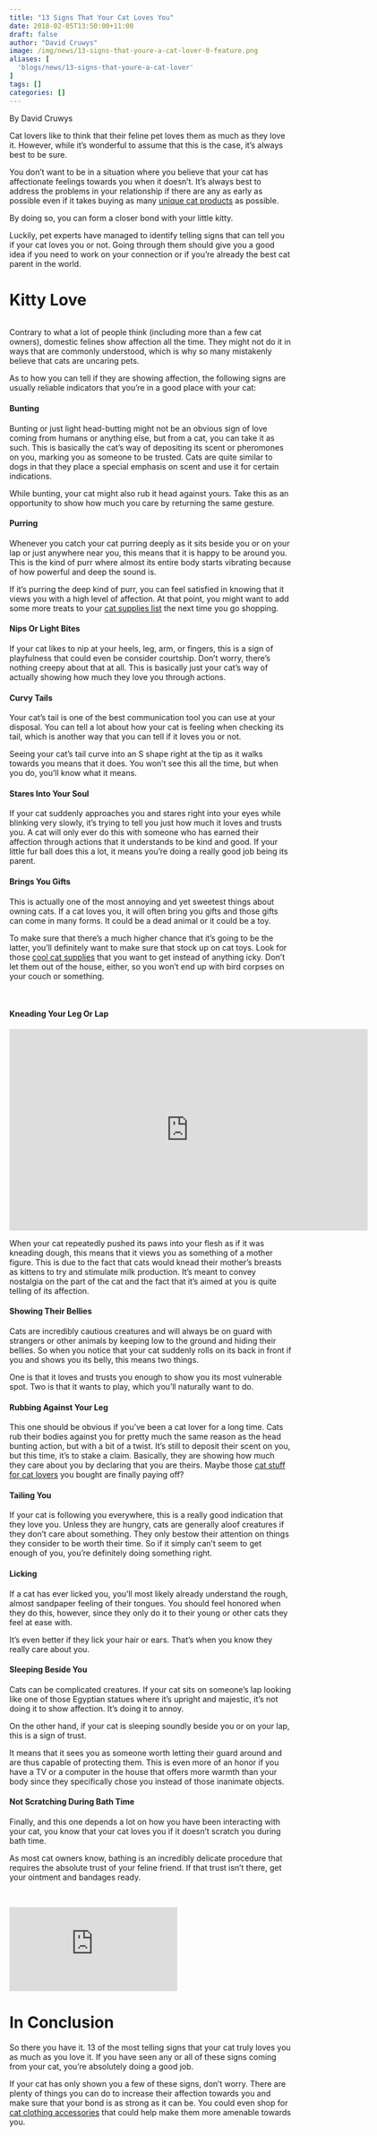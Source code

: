 ```yaml
---
title: "13 Signs That Your Cat Loves You"
date: 2018-02-05T13:50:00+11:00
draft: false
author: "David Cruwys"
image: /img/news/13-signs-that-youre-a-cat-lover-0-feature.png
aliases: [
  'blogs/news/13-signs-that-youre-a-cat-lover'
]
tags: []
categories: []
---
```


<p><span style="font-weight: 400;">By David Cruwys<br></span></p> <p> </p> <p>Cat lovers like to think that their feline pet loves them as much as they love it. However, while it’s wonderful to assume that this is the case, it’s always best to be sure.</p> <p>You don’t want to be in a situation where you believe that your cat has affectionate feelings towards you when it doesn’t. It’s always best to address the problems in your relationship if there are any as early as possible even if it takes buying as many <a href="https://activefelinesolutions.com.au/">unique cat products</a> as possible.</p> <p>By doing so, you can form a closer bond with your little kitty.</p> <p>Luckily, pet experts have managed to identify telling signs that can tell you if your cat loves you or not. Going through them should give you a good idea if you need to work on your connection or if you’re already the best cat parent in the world.</p> <h1>Kitty Love</h1> <p> </p> <p><span style="font-weight: 400;"><img src="/img/news/13-signs-that-youre-a-cat-lover-1.png" alt=""></span></p> <p>Contrary to what a lot of people think (including more than a few cat owners), domestic felines show affection all the time. They might not do it in ways that are commonly understood, which is why so many mistakenly believe that cats are uncaring pets.</p> <p>As to how you can tell if they are showing affection, the following signs are usually reliable indicators that you’re in a good place with your cat:</p> <h4>Bunting</h4> <p>Bunting or just light head-butting might not be an obvious sign of love coming from humans or anything else, but from a cat, you can take it as such. This is basically the cat’s way of depositing its scent or pheromones on you, marking you as someone to be trusted. Cats are quite similar to dogs in that they place a special emphasis on scent and use it for certain indications.</p> <p>While bunting, your cat might also rub it head against yours. Take this as an opportunity to show how much you care by returning the same gesture.</p> <h4>Purring</h4> <p>Whenever you catch your cat purring deeply as it sits beside you or on your lap or just anywhere near you, this means that it is happy to be around you. This is the kind of purr where almost its entire body starts vibrating because of how powerful and deep the sound is.</p> <p>If it’s purring the deep kind of purr, you can feel satisfied in knowing that it views you with a high level of affection. At that point, you might want to add some more treats to your <a href="https://activefelinesolutions.com.au/collections/all">cat supplies list</a> the next time you go shopping.</p> <h4>Nips Or Light Bites</h4> <p>If your cat likes to nip at your heels, leg, arm, or fingers, this is a sign of playfulness that could even be consider courtship. Don’t worry, there’s nothing creepy about that at all. This is basically just your cat’s way of actually showing how much they love you through actions.</p> <h4>Curvy Tails</h4> <p>Your cat’s tail is one of the best communication tool you can use at your disposal. You can tell a lot about how your cat is feeling when checking its tail, which is another way that you can tell if it loves you or not.</p> <p>Seeing your cat’s tail curve into an S shape right at the tip as it walks towards you means that it does. You won’t see this all the time, but when you do, you’ll know what it means.</p> <h4>Stares Into Your Soul</h4> <p>If your cat suddenly approaches you and stares right into your eyes while blinking very slowly, it’s trying to tell you just how much it loves and trusts you. A cat will only ever do this with someone who has earned their affection through actions that it understands to be kind and good. If your little fur ball does this a lot, it means you’re doing a really good job being its parent.</p> <h4>Brings You Gifts</h4> <p>This is actually one of the most annoying and yet sweetest things about owning cats. If a cat loves you, it will often bring you gifts and those gifts can come in many forms. It could be a dead animal or it could be a toy.</p> <p>To make sure that there’s a much higher chance that it’s going to be the latter, you’ll definitely want to make sure that stock up on cat toys. Look for those <a href="https://www.vetbabble.com/cats/getting-started-cats/cat-equipment-basics/">cool cat supplies</a> that you want to get instead of anything icky. Don’t let them out of the house, either, so you won’t end up with bird corpses on your couch or something.</p> <br> <h4>Kneading Your Leg Or Lap</h4> <p><iframe src="https://www.youtube.com/embed/3TceYcL5emk" allow="autoplay; encrypted-media" allowfullscreen="" height="360" frameborder="0" width="640"></iframe></p> <p>When your cat repeatedly pushed its paws into your flesh as if it was kneading dough, this means that it views you as something of a mother figure. This is due to the fact that cats would knead their mother’s breasts as kittens to try and stimulate milk production. It’s meant to convey nostalgia on the part of the cat and the fact that it’s aimed at you is quite telling of its affection.</p> <h4>Showing Their Bellies</h4> <p>Cats are incredibly cautious creatures and will always be on guard with strangers or other animals by keeping low to the ground and hiding their bellies. So when you notice that your cat suddenly rolls on its back in front if you and shows you its belly, this means two things.</p> <p>One is that it loves and trusts you enough to show you its most vulnerable spot. Two is that it wants to play, which you’ll naturally want to do.</p> <h4>Rubbing Against Your Leg</h4> <p>This one should be obvious if you’ve been a cat lover for a long time. Cats rub their bodies against you for pretty much the same reason as the head bunting action, but with a bit of a twist. It’s still to deposit their scent on you, but this time, it’s to stake a claim. Basically, they are showing how much they care about you by declaring that you are theirs. Maybe those <a href="https://www.boredpanda.com/gift-ideas-for-cat-lovers/">cat stuff for cat lovers</a> you bought are finally paying off?</p> <h4>Tailing You</h4> <p>If your cat is following you everywhere, this is a really good indication that they love you. Unless they are hungry, cats are generally aloof creatures if they don’t care about something. They only bestow their attention on things they consider to be worth their time. So if it simply can’t seem to get enough of you, you’re definitely doing something right.</p> <h4>Licking</h4> <p>If a cat has ever licked you, you’ll most likely already understand the rough, almost sandpaper feeling of their tongues. You should feel honored when they do this, however, since they only do it to their young or other cats they feel at ease with.</p> <p>It’s even better if they lick your hair or ears. That’s when you know they really care about you.</p> <h4>Sleeping Beside You</h4> <p>Cats can be complicated creatures. If your cat sits on someone’s lap looking like one of those Egyptian statues where it’s upright and majestic, it’s not doing it to show affection. It’s doing it to annoy.</p> <p>On the other hand, if your cat is sleeping soundly beside you or on your lap, this is a sign of trust.</p> <p>It means that it sees you as someone worth letting their guard around and are thus capable of protecting them. This is even more of an honor if you have a TV or a computer in the house that offers more warmth than your body since they specifically chose you instead of those inanimate objects.</p> <h4>Not Scratching During Bath Time</h4> <p>Finally, and this one depends a lot on how you have been interacting with your cat, you know that your cat loves you if it doesn’t scratch you during bath time.</p> <p>As most cat owners know, bathing is an incredibly delicate procedure that requires the absolute trust of your feline friend. If that trust isn’t there, get your ointment and bandages ready.</p> <br> <p><span style="font-weight: 400;"><iframe src="https://www.instagram.com/p/Bet_AYMni8t/embed" marginwidth="0" marginheight="0" scrolling="auto" allowtransparency="false" frameborder="0" onload=""> </iframe> </span></p> <h1>In Conclusion</h1> <p> </p> <p>So there you have it. 13 of the most telling signs that your cat truly loves you as much as you love it. If you have seen any or all of these signs coming from your cat, you’re absolutely doing a good job.</p> <p>If your cat has only shown you a few of these signs, don’t worry. There are plenty of things you can do to increase their affection towards you and make sure that your bond is as strong as it can be. You could even shop for <a href="https://www.boredpanda.com/gift-ideas-for-cat-lovers/">cat clothing accessories</a> that could help make them more amenable towards you.</p>
